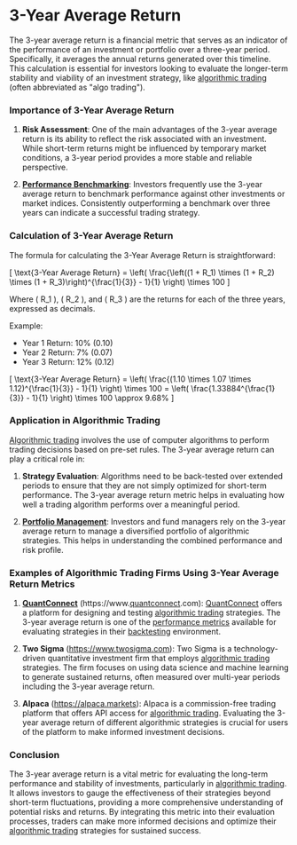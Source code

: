 # 3-Year Average Return

The 3-year average return is a financial metric that serves as an indicator of the performance of an investment or portfolio over a three-year period. Specifically, it averages the annual returns generated over this timeline. This calculation is essential for investors looking to evaluate the longer-term stability and viability of an investment strategy, like [algorithmic trading](../a/algorithmic_trading.md) (often abbreviated as "algo trading").

### Importance of 3-Year Average Return

1. **Risk Assessment**: One of the main advantages of the 3-year average return is its ability to reflect the risk associated with an investment. While short-term returns might be influenced by temporary market conditions, a 3-year period provides a more stable and reliable perspective.

2. **[Performance Benchmarking](../p/performance_benchmarking.md)**: Investors frequently use the 3-year average return to benchmark performance against other investments or market indices. Consistently outperforming a benchmark over three years can indicate a successful trading strategy.

### Calculation of 3-Year Average Return

The formula for calculating the 3-Year Average Return is straightforward:

\[ \text{3-Year Average Return} = \left( \frac{\left((1 + R_1) \times (1 + R_2) \times (1 + R_3)\right)^{\frac{1}{3}} - 1}{1} \right) \times 100 \]

Where \( R_1 \), \( R_2 \), and \( R_3 \) are the returns for each of the three years, expressed as decimals.

Example:

- Year 1 Return: 10% (0.10)
- Year 2 Return: 7% (0.07)
- Year 3 Return: 12% (0.12)

\[ \text{3-Year Average Return} = \left( \frac{(1.10 \times 1.07 \times 1.12)^{\frac{1}{3}} - 1}{1} \right) \times 100 = \left( \frac{1.33884^{\frac{1}{3}} - 1}{1} \right) \times 100 \approx 9.68\% \]

### Application in Algorithmic Trading

[Algorithmic trading](../a/algorithmic_trading.md) involves the use of computer algorithms to perform trading decisions based on pre-set rules. The 3-year average return can play a critical role in:

1. **Strategy Evaluation**: Algorithms need to be back-tested over extended periods to ensure that they are not simply optimized for short-term performance. The 3-year average return metric helps in evaluating how well a trading algorithm performs over a meaningful period.

2. **[Portfolio Management](../p/portfolio_management.md)**: Investors and fund managers rely on the 3-year average return to manage a diversified portfolio of algorithmic strategies. This helps in understanding the combined performance and risk profile.

### Examples of Algorithmic Trading Firms Using 3-Year Average Return Metrics

1. **[QuantConnect](../q/quantconnect.md)** (https://www.[quantconnect](../q/quantconnect.md).com): [QuantConnect](../q/quantconnect.md) offers a platform for designing and testing [algorithmic trading](../a/algorithmic_trading.md) strategies. The 3-year average return is one of the [performance metrics](../p/performance_metrics.md) available for evaluating strategies in their [backtesting](../b/backtesting.md) environment.

2. **Two Sigma** (https://www.twosigma.com): Two Sigma is a technology-driven quantitative investment firm that employs [algorithmic trading](../a/algorithmic_trading.md) strategies. The firm focuses on using data science and machine learning to generate sustained returns, often measured over multi-year periods including the 3-year average return.

3. **Alpaca** (https://alpaca.markets): Alpaca is a commission-free trading platform that offers API access for [algorithmic trading](../a/algorithmic_trading.md). Evaluating the 3-year average return of different algorithmic strategies is crucial for users of the platform to make informed investment decisions.

### Conclusion

The 3-year average return is a vital metric for evaluating the long-term performance and stability of investments, particularly in [algorithmic trading](../a/algorithmic_trading.md). It allows investors to gauge the effectiveness of their strategies beyond short-term fluctuations, providing a more comprehensive understanding of potential risks and returns. By integrating this metric into their evaluation processes, traders can make more informed decisions and optimize their [algorithmic trading](../a/algorithmic_trading.md) strategies for sustained success.